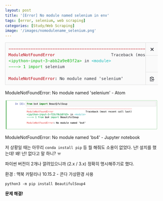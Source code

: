 ```yaml
---
layout: post
title: '[Error] No module named selenium in env'
tags: [error, selenium, web scraping]
categories: [Study/Web Scraping]
image: '/images/nomodulename_selenium.png'
---
```


![nomodulename_selenium](/images/nomodulename_selenium.png)

ModuleNotFoundError: No module named 'selenium' - Atom

![nomodulename_bs4](/images/nomodulename_bs4.png)

ModuleNotFoundError: No module named 'bs4' - Jupyter notebook



저 상황일 때는 아무리 `conda install pip`  등 뭘 해줘도 소용이 없었다. 난! 설치를 했는데! 왜! 넌! 없다고 말 하니? ㅠ

파이썬 버전이 2개나 깔려있으니까 (2.x / 3.x) 정확히 명시해주기로 했다. 



환경 : 맥북 카탈리나 10.15.2 - 콘다 가상환경 사용

```
python3 -m pip install BeautifulSoup4
```



**문제 해결!** 